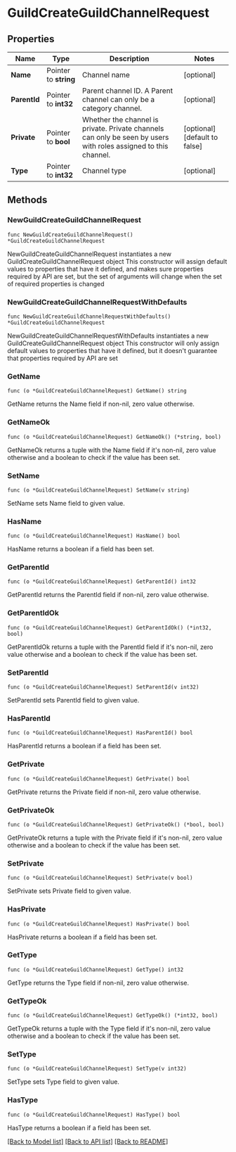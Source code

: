 # GuildCreateGuildChannelRequest

## Properties

Name | Type | Description | Notes
------------ | ------------- | ------------- | -------------
**Name** | Pointer to **string** | Channel name | [optional] 
**ParentId** | Pointer to **int32** | Parent channel ID. A Parent channel can only be a category channel. | [optional] 
**Private** | Pointer to **bool** | Whether the channel is private. Private channels can only be seen by users with roles assigned to this channel. | [optional] [default to false]
**Type** | Pointer to **int32** | Channel type | [optional] 

## Methods

### NewGuildCreateGuildChannelRequest

`func NewGuildCreateGuildChannelRequest() *GuildCreateGuildChannelRequest`

NewGuildCreateGuildChannelRequest instantiates a new GuildCreateGuildChannelRequest object
This constructor will assign default values to properties that have it defined,
and makes sure properties required by API are set, but the set of arguments
will change when the set of required properties is changed

### NewGuildCreateGuildChannelRequestWithDefaults

`func NewGuildCreateGuildChannelRequestWithDefaults() *GuildCreateGuildChannelRequest`

NewGuildCreateGuildChannelRequestWithDefaults instantiates a new GuildCreateGuildChannelRequest object
This constructor will only assign default values to properties that have it defined,
but it doesn't guarantee that properties required by API are set

### GetName

`func (o *GuildCreateGuildChannelRequest) GetName() string`

GetName returns the Name field if non-nil, zero value otherwise.

### GetNameOk

`func (o *GuildCreateGuildChannelRequest) GetNameOk() (*string, bool)`

GetNameOk returns a tuple with the Name field if it's non-nil, zero value otherwise
and a boolean to check if the value has been set.

### SetName

`func (o *GuildCreateGuildChannelRequest) SetName(v string)`

SetName sets Name field to given value.

### HasName

`func (o *GuildCreateGuildChannelRequest) HasName() bool`

HasName returns a boolean if a field has been set.

### GetParentId

`func (o *GuildCreateGuildChannelRequest) GetParentId() int32`

GetParentId returns the ParentId field if non-nil, zero value otherwise.

### GetParentIdOk

`func (o *GuildCreateGuildChannelRequest) GetParentIdOk() (*int32, bool)`

GetParentIdOk returns a tuple with the ParentId field if it's non-nil, zero value otherwise
and a boolean to check if the value has been set.

### SetParentId

`func (o *GuildCreateGuildChannelRequest) SetParentId(v int32)`

SetParentId sets ParentId field to given value.

### HasParentId

`func (o *GuildCreateGuildChannelRequest) HasParentId() bool`

HasParentId returns a boolean if a field has been set.

### GetPrivate

`func (o *GuildCreateGuildChannelRequest) GetPrivate() bool`

GetPrivate returns the Private field if non-nil, zero value otherwise.

### GetPrivateOk

`func (o *GuildCreateGuildChannelRequest) GetPrivateOk() (*bool, bool)`

GetPrivateOk returns a tuple with the Private field if it's non-nil, zero value otherwise
and a boolean to check if the value has been set.

### SetPrivate

`func (o *GuildCreateGuildChannelRequest) SetPrivate(v bool)`

SetPrivate sets Private field to given value.

### HasPrivate

`func (o *GuildCreateGuildChannelRequest) HasPrivate() bool`

HasPrivate returns a boolean if a field has been set.

### GetType

`func (o *GuildCreateGuildChannelRequest) GetType() int32`

GetType returns the Type field if non-nil, zero value otherwise.

### GetTypeOk

`func (o *GuildCreateGuildChannelRequest) GetTypeOk() (*int32, bool)`

GetTypeOk returns a tuple with the Type field if it's non-nil, zero value otherwise
and a boolean to check if the value has been set.

### SetType

`func (o *GuildCreateGuildChannelRequest) SetType(v int32)`

SetType sets Type field to given value.

### HasType

`func (o *GuildCreateGuildChannelRequest) HasType() bool`

HasType returns a boolean if a field has been set.


[[Back to Model list]](../README.md#documentation-for-models) [[Back to API list]](../README.md#documentation-for-api-endpoints) [[Back to README]](../README.md)


